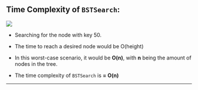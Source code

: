 <!--{type:left img + text}-->
<!--{title:Time Complexity of `BSTSearch`}-->
## Time Complexity of `BSTSearch`:
<img src="https://runestone.academy/runestone/books/published/pythonds/_images/skewedTree.png">

* Searching for the node with key 50.

* The time to reach a desired node would be O(height)

* In this worst-case scenario, it would be **O(n)**, with **n** being the amount of nodes in the tree.

* The time complexity of `BSTSearch` is **= O(n)**

-----------------------------------------------------------------------------------------------------

[for speaker]: <> (Since we're interested in finding the asymptotic time in the **worst-case**, we must consider what the worst case situation would be when searching for a node.)
[for speaker]: <> (The diagram depicts the worst-case scenario when searching for the node with key 50. As you can see, the time to reach a desired node would be O[height], and in this worst-case scenario, it would be O[n], with n being the amount of nodes in the tree, since you have to search through every node in the tree.)

[for speaker]: <> (Thus, the time complexity of `BSTSearch` is O[n])
